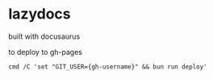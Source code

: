 # lazydocs

built with docusaurus

to deploy to gh-pages

```pwsh
cmd /C 'set "GIT_USER={gh-username}" && bun run deploy'
```
